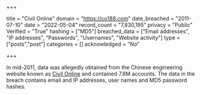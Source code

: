 +++

title = "Civil Online"
domain = "https://co188.com"
date_breached = "2011-07-10"
date = "2022-05-04"
record_count = "7,830,195"
privacy = "Public"
Verified = "True"
hashing = ["MD5"]
breached_data = ["Email addresses", "IP addresses", "Passwords", "Usernames", "Website activity"]
type = ["posts","post"]
categories = []
acknowledged = "No"


+++


In mid-2011, data was allegedly obtained from the Chinese engineering website known as <a href="http://www.co188.com/" target="_blank" rel="noopener">Civil Online</a> and contained 7.8M accounts. The data in the breach contains email and IP addresses, user names and MD5 password hashes.

